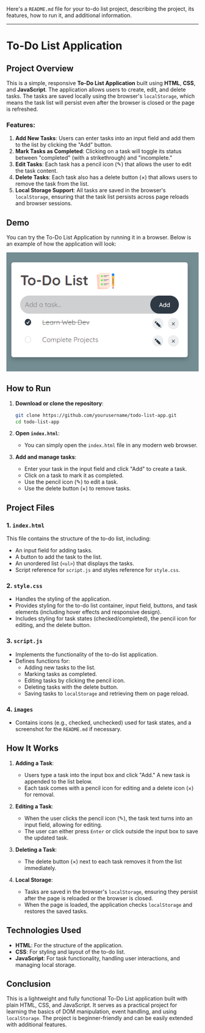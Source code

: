 Here's a `README.md` file for your to-do list project, describing the project, its features, how to run it, and additional information.

---

# To-Do List Application

## Project Overview

This is a simple, responsive **To-Do List Application** built using **HTML**, **CSS**, and **JavaScript**. The application allows users to create, edit, and delete tasks. The tasks are saved locally using the browser's `localStorage`, which means the task list will persist even after the browser is closed or the page is refreshed.

### Features:

1. **Add New Tasks**: Users can enter tasks into an input field and add them to the list by clicking the "Add" button.
2. **Mark Tasks as Completed**: Clicking on a task will toggle its status between "completed" (with a strikethrough) and "incomplete."
3. **Edit Tasks**: Each task has a pencil icon (✎) that allows the user to edit the task content.
4. **Delete Tasks**: Each task also has a delete button (×) that allows users to remove the task from the list.
5. **Local Storage Support**: All tasks are saved in the browser's `localStorage`, ensuring that the task list persists across page reloads and browser sessions.

## Demo

You can try the To-Do List Application by running it in a browser. Below is an example of how the application will look:

![To-Do List Screenshot](./images/todo_list.png)

## How to Run

1. **Download or clone the repository**:

    ```bash
    git clone https://github.com/yourusername/todo-list-app.git
    cd todo-list-app
    ```

2. **Open `index.html`**:
   - You can simply open the `index.html` file in any modern web browser.

3. **Add and manage tasks**:
   - Enter your task in the input field and click "Add" to create a task.
   - Click on a task to mark it as completed.
   - Use the pencil icon (✎) to edit a task.
   - Use the delete button (×) to remove tasks.

## Project Files

### 1. `index.html`
This file contains the structure of the to-do list, including:
   - An input field for adding tasks.
   - A button to add the task to the list.
   - An unordered list (`<ul>`) that displays the tasks.
   - Script reference for `script.js` and styles reference for `style.css`.

### 2. `style.css`
   - Handles the styling of the application.
   - Provides styling for the to-do list container, input field, buttons, and task elements (including hover effects and responsive design).
   - Includes styling for task states (checked/completed), the pencil icon for editing, and the delete button.

### 3. `script.js`
   - Implements the functionality of the to-do list application.
   - Defines functions for:
     - Adding new tasks to the list.
     - Marking tasks as completed.
     - Editing tasks by clicking the pencil icon.
     - Deleting tasks with the delete button.
     - Saving tasks to `localStorage` and retrieving them on page reload.

### 4. `images`
   - Contains icons (e.g., checked, unchecked) used for task states, and a screenshot for the `README.md` if necessary.

## How It Works

1. **Adding a Task**:
   - Users type a task into the input box and click "Add." A new task is appended to the list below.
   - Each task comes with a pencil icon for editing and a delete icon (×) for removal.

2. **Editing a Task**:
   - When the user clicks the pencil icon (✎), the task text turns into an input field, allowing for editing.
   - The user can either press `Enter` or click outside the input box to save the updated task.

3. **Deleting a Task**:
   - The delete button (×) next to each task removes it from the list immediately.

4. **Local Storage**:
   - Tasks are saved in the browser's `localStorage`, ensuring they persist after the page is reloaded or the browser is closed.
   - When the page is loaded, the application checks `localStorage` and restores the saved tasks.

## Technologies Used

- **HTML**: For the structure of the application.
- **CSS**: For styling and layout of the to-do list.
- **JavaScript**: For task functionality, handling user interactions, and managing local storage.

## Conclusion

This is a lightweight and fully functional To-Do List application built with plain HTML, CSS, and JavaScript. It serves as a practical project for learning the basics of DOM manipulation, event handling, and using `localStorage`. The project is beginner-friendly and can be easily extended with additional features.
